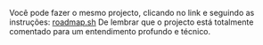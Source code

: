Você pode fazer o mesmo projecto, clicando no link e seguindo as instruções: [roadmap.sh](https://roadmap.sh/projects/github-user-activity)
De lembrar que o projecto está totalmente comentado para um entendimento profundo e técnico.
